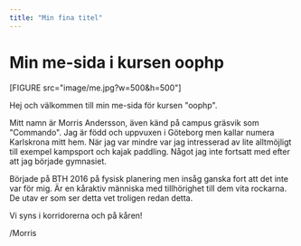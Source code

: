 ```yaml
---
title: "Min fina titel"
---
```

Min me-sida i kursen oophp
=========================

<!-- Detta innehåll är skrivet i markdown och du hittar innehållet i filen `content/index.md`. -->

[FIGURE src="image/me.jpg?w=500&h=500"]

Hej och välkommen till min me-sida för kursen "oophp".

Mitt namn är Morris Andersson, även känd på campus gräsvik som "Commando". Jag är född och uppvuxen i Göteborg men kallar numera Karlskrona mitt hem.
När jag var mindre var jag intresserad av lite alltmöjligt till exempel kampsport och kajak paddling. Något jag inte fortsatt med efter att jag började gymnasiet.

Började på BTH 2016 på fysisk planering men insåg ganska fort att det inte var för mig. Är en kåraktiv människa med tillhörighet till dem vita rockarna.
De utav er som ser detta vet troligen redan detta.

Vi syns i korridorerna och på kåren!

/Morris
